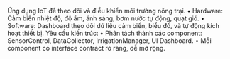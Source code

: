 Ứng dụng IoT để theo dõi và điều khiển môi trường nông trại.
•	Hardware: Cảm biến nhiệt độ, độ ẩm, ánh sáng, bơm nước tự động, quạt gió.
•	Software: Dashboard theo dõi dữ liệu cảm biến, biểu đồ, và tự động kích hoạt thiết bị.
Yêu cầu kiến trúc:
•	Phân tách thành các component: SensorControl, DataCollector, IrrigationManager, UI Dashboard.
•	Mỗi component có interface contract rõ ràng, dễ mở rộng.
